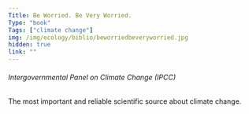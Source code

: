 ```yaml
---
Title: Be Worried. Be Very Worried.
Type: "book"
Tags: ["climate change"]
img: /img/ecology/biblio/beworriedbeveryworried.jpg
hidden: true
link: ""
---
```


###### Intergovernmental Panel on Climate Change (IPCC)

The most important and reliable scientific source about climate change.